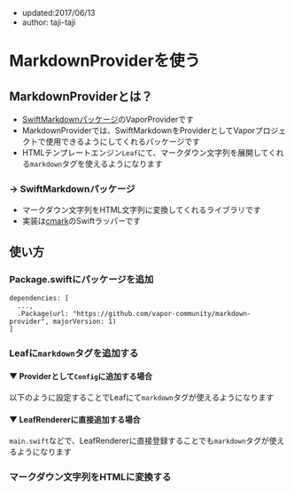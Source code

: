 - updated:2017/06/13
- author: taji-taji

# MarkdownProviderを使う

## MarkdownProviderとは？

- [SwiftMarkdownパッケージ](https://github.com/vapor-community/markdown)のVaporProviderです
- MarkdownProviderでは、SwiftMarkdownをProviderとしてVaporプロジェクトで使用できるようにしてくれるパッケージです
- HTMLテンプレートエンジン`Leaf`にて、マークダウン文字列を展開してくれる`markdown`タグを使えるようになります

### → SwiftMarkdownパッケージ

- マークダウン文字列をHTML文字列に変換してくれるライブラリです
- 実装は[cmark](https://github.com/github/cmark)のSwiftラッパーです

## 使い方

### Package.swiftにパッケージを追加

```
dependencies: [
  ...,
  .Package(url: "https://github.com/vapor-community/markdown-provider", majorVersion: 1)
]
```

### Leafに`markdown`タグを追加する

#### ▼ Providerとして`Config`に追加する場合

以下のように設定することでLeafにて`markdown`タグが使えるようになります

<script src="https://gist.github.com/taji-taji/d32212cdab04f6096bc6100f6161f078.js"></script>

#### ▼ LeafRendererに直接追加する場合

`main.swift`などで、LeafRendererに直接登録することでも`markdown`タグが使えるようになります

<script src="https://gist.github.com/taji-taji/4a4f2e0179425a997e63bcf322b6f08d.js"></script>

### マークダウン文字列をHTMLに変換する
